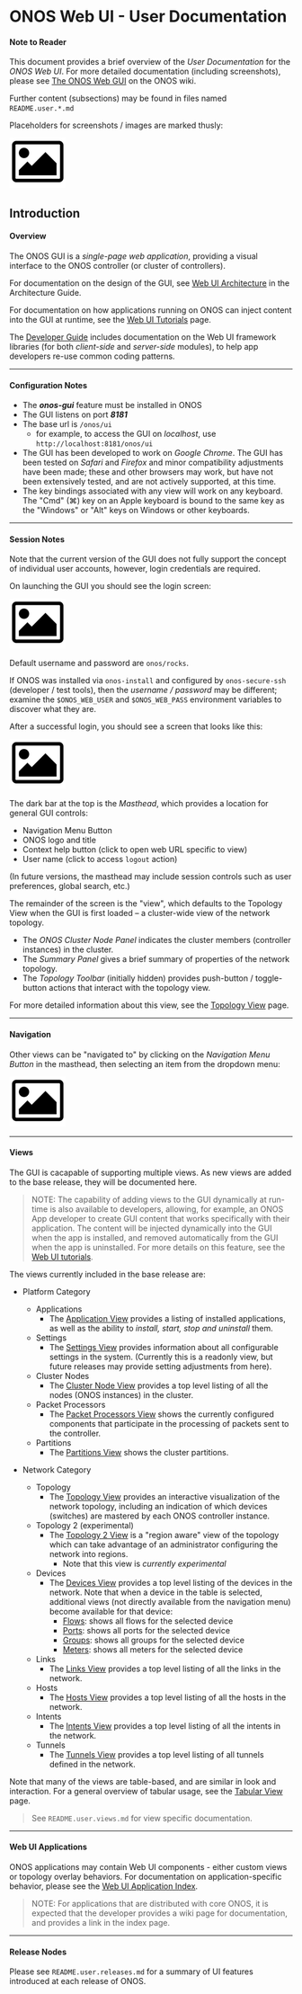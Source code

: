 ONOS Web UI - User Documentation
================================

#### Note to Reader

This document provides a brief overview of the _User Documentation_ for 
the _ONOS Web UI_. For more detailed documentation (including screenshots), 
please see [The ONOS Web GUI][owg] on the ONOS wiki. 
 
Further content (subsections) may be found in files named `README.user.*.md`

Placeholders for screenshots / images are marked thusly:

![sample image placeholder][pic]

[owg]: https://wiki.onosproject.org/display/ONOS/The+ONOS+Web+GUI
[pic]: picture-icon.png 



Introduction
------------

#### Overview

The ONOS GUI is a _single-page web application_, providing a visual
interface to the ONOS controller (or cluster of controllers).

For documentation on the design of the GUI, see [Web UI Architecture][ua] in
the Architecture Guide.

For documentation on how applications running on ONOS can inject content
into the GUI at runtime, see the [Web UI Tutorials][ut] page.

The [Developer Guide][dg] includes documentation on the Web UI framework 
libraries (for both _client-side_ and _server-side_ modules), to help app
developers re-use common coding patterns.


[ua]: https://wiki.onosproject.org/display/ONOS/Web+UI+Architecture
[ut]: https://wiki.onosproject.org/display/ONOS/Web+UI+Tutorials
[dg]: https://wiki.onosproject.org/display/ONOS/Appendix+F%3A+Web+UI+Framework+Libraries


----
#### Configuration Notes

* The **_onos-gui_** feature must be installed in ONOS
* The GUI listens on port **_8181_**
* The base url is `/onos/ui`
  + for example, to access the GUI on _localhost_, use
    `http://localhost:8181/onos/ui`   
* The GUI has been developed to work on _Google Chrome_. 
  The GUI has been tested on _Safari_ and _Firefox_ and minor compatibility 
  adjustments have been made; these and other browsers may work, but have 
  not been extensively tested, and are not actively supported, at this time.
* The key bindings associated with any view will work on any keyboard. 
  The "Cmd" (⌘) key on an Apple keyboard is bound to the same key as 
  the "Windows" or "Alt" keys on Windows or other keyboards.


----
#### Session Notes

Note that the current version of the GUI does not fully support the concept
of individual user accounts, however, login credentials are required.

On launching the GUI you should see the login screen:

![image of login screen][pic]

Default username and password are `onos/rocks`. 

If ONOS was installed via `onos-install` and configured by `onos-secure-ssh`
(developer / test tools), then the _username / password_ may be different; 
examine the `$ONOS_WEB_USER` and `$ONOS_WEB_PASS` environment variables to
discover what they are.

After a successful login, you should see a screen that looks like this:

![image of topology view][pic]

The dark bar at the top is the _Masthead_, which provides a location for
general GUI controls:

- Navigation Menu Button
- ONOS logo and title
- Context help button (click to open web URL specific to view)
- User name (click to access `logout` action)

(In future versions, the masthead may include session controls such as 
user preferences, global search, etc.)

The remainder of the screen is the "view", which defaults to the 
Topology View when the GUI is first loaded – a cluster-wide view of the 
network topology.

* The _ONOS Cluster Node Panel_ indicates the cluster members 
  (controller instances) in the cluster.
* The _Summary Panel_ gives a brief summary of properties of the 
  network topology.
* The _Topology Toolbar_ (initially hidden) provides 
  push-button / toggle-button actions that interact with the topology view.
  
For more detailed information about this view, see the [Topology View][topo] page.


----
#### Navigation

Other views can be "navigated to" by clicking on the _Navigation Menu Button_ 
in the masthead, then selecting an item from the dropdown menu:

![image of navigation menu][pic]

----
#### Views

The GUI is cacapable of supporting multiple views. As new views are added 
to the base release, they will be documented here.

> NOTE:
> The capability of adding views to the GUI dynamically at run-time is also 
> available to developers, allowing, for example, an ONOS App developer to 
> create GUI content that works specifically with their application. 
> The content will be injected dynamically into the GUI when the app is 
> installed, and removed automatically from the GUI when the app is 
> uninstalled. For more details on this feature, see the 
> [Web UI tutorials][ut].

The views currently included in the base release are:

- Platform Category
  + Applications
    + The [Application View][app] provides a listing of installed
      applications, as well as the ability to _install, start, stop
      and uninstall_ them.
  + Settings
    + The [Settings View][set] provides information about all configurable
      settings in the system. (Currently this is a readonly view, but 
      future releases may provide setting adjustments from here).
  + Cluster Nodes
    + The [Cluster Node View][cnode] provides a top level listing of all
      the nodes (ONOS instances) in the cluster.
  + Packet Processors
    + The [Packet Processors View][pkt] shows the currently configured
      components that participate in the processing of packets
      sent to the controller.
  + Partitions
    + The [Partitions View][part] shows the cluster partitions.
  
- Network Category
  + Topology
    + The [Topology View][topo] provides an interactive visualization of the
      network topology, including an indication of which devices (switches)
      are mastered by each ONOS controller instance.
  + Topology 2 (experimental)
    + The [Topology 2 View][topo2] is a "region aware" view of the topology
      which can take advantage of an administrator configuring the network
      into regions.
      * Note that this view is _currently experimental_
  + Devices
    + The [Devices View][dev] provides a top level listing of the 
      devices in the network. Note that when a device in the table is
      selected, additional views (not directly available from the navigation
      menu) become available for that device:
      + [Flows][flow]: shows all flows for the selected device
      + [Ports][port]: shows all ports for the selected device
      + [Groups][group]: shows all groups for the selected device
      + [Meters][meter]: shows all meters for the selected device
  + Links 
    + The [Links View][link] provides a top level listing of all the
      links in the network.
  + Hosts
    + The [Hosts View][host] provides a top level listing of all the
      hosts in the network.
  + Intents
    + The [Intents View][intent] provides a top level listing of all the
      intents in the network.
  + Tunnels
    + The [Tunnels View][tunnel] provides a top level listing of all
      tunnels defined in the network.
    
[app]: https://wiki.onosproject.org/display/ONOS/GUI+Application+View
[set]: https://wiki.onosproject.org/display/ONOS/GUI+Settings+View
[cnode]: https://wiki.onosproject.org/display/ONOS/GUI+Cluster+Node+View
[pkt]: https://wiki.onosproject.org/display/ONOS/ONOS+Packet+Processors+View
[part]: https://wiki.onosproject.org/display/ONOS/GUI+Partitions+View

[topo]: https://wiki.onosproject.org/display/ONOS/GUI+Topology+View
[topo2]: https://wiki.onosproject.org/display/ONOS/GUI+Topology+2+View
[dev]: https://wiki.onosproject.org/display/ONOS/GUI+Device+View
[flow]: https://wiki.onosproject.org/display/ONOS/GUI+Flow+View
[port]: https://wiki.onosproject.org/display/ONOS/GUI+Port+View
[group]: https://wiki.onosproject.org/display/ONOS/GUI+Group+View
[meter]: https://wiki.onosproject.org/display/ONOS/GUI+Meter+View
[link]: https://wiki.onosproject.org/display/ONOS/GUI+Link+View
[host]: https://wiki.onosproject.org/display/ONOS/GUI+Host+View
[intent]: https://wiki.onosproject.org/display/ONOS/GUI+Intent+View
[tunnel]: https://wiki.onosproject.org/display/ONOS/GUI+Tunnel+View

Note that many of the views are table-based, and are similar in look 
and interaction. For a general overview of tabular usage, see the 
[Tabular View][table] page.

[table]: https://wiki.onosproject.org/display/ONOS/GUI+Tabular+View

> See `README.user.views.md` for view specific documentation.

[README-user-views]: README.user.views.md

                                                                               
----
#### Web UI Applications

ONOS applications may contain Web UI components - either custom views
or topology overlay behaviors.
For documentation on application-specific behavior, please see the
[Web UI Application Index][appidx].

> NOTE: For applications that are distributed with core ONOS, it is expected
> that the developer provides a wiki page for documentation, and provides a
> link in the index page.

[appidx]: https://wiki.onosproject.org/display/ONOS/Web+UI+Application+Index

----
#### Release Nodes

Please see `README.user.releases.md` for a summary of UI features introduced
at each release of ONOS.
